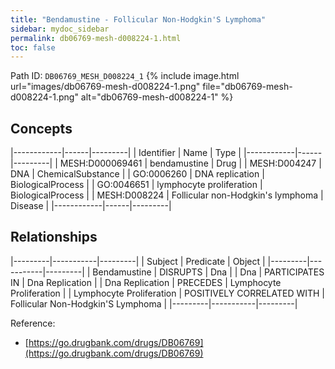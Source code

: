 ```yaml
---
title: "Bendamustine - Follicular Non-Hodgkin'S Lymphoma"
sidebar: mydoc_sidebar
permalink: db06769-mesh-d008224-1.html
toc: false 
---
```



Path ID: `DB06769_MESH_D008224_1`
{% include image.html url="images/db06769-mesh-d008224-1.png" file="db06769-mesh-d008224-1.png" alt="db06769-mesh-d008224-1" %}

## Concepts

|------------|------|---------|
| Identifier | Name | Type    |
|------------|------|---------|
| MESH:D000069461 | bendamustine | Drug |
| MESH:D004247 | DNA | ChemicalSubstance |
| GO:0006260 | DNA replication | BiologicalProcess |
| GO:0046651 | lymphocyte proliferation | BiologicalProcess |
| MESH:D008224 | Follicular non-Hodgkin's lymphoma | Disease |
|------------|------|---------|

## Relationships

|---------|-----------|---------|
| Subject | Predicate | Object  |
|---------|-----------|---------|
| Bendamustine | DISRUPTS | Dna |
| Dna | PARTICIPATES IN | Dna Replication |
| Dna Replication | PRECEDES | Lymphocyte Proliferation |
| Lymphocyte Proliferation | POSITIVELY CORRELATED WITH | Follicular Non-Hodgkin'S Lymphoma |
|---------|-----------|---------|

Reference: 
  - [https://go.drugbank.com/drugs/DB06769](https://go.drugbank.com/drugs/DB06769)
